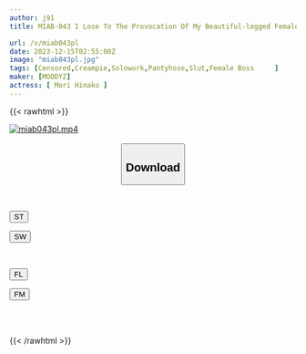 ```yaml
---
author: j91
title: MIAB-043 I Lose To The Provocation Of My Beautiful-legged Female Boss Who Wears No Panties And Pantyhose And Looks At Me From Above, Ejaculates 20 Times And Gets Rave Reviews, Hinako Mori.

url: /v/miab043pl
date: 2023-12-15T02:55:00Z
image: "miab043pl.jpg"
tags: [Censored,Creampie,Solowork,Pantyhose,Slut,Female Boss	 ]
maker: [MOODYZ]
actress: [ Mori Hinako ]
---
```



{{< rawhtml >}}

<div class="video" data-videoid="2VjgL3LXV2FAxY">
    <a href="javascript:;">
        <img src="/v/miab043pl/miab043pl.jpg" width="WIDTH" height="HEIGHT" alt="miab043pl.mp4" loading="lazy">
    </a>
</div>

<script type="text/javascript" src="https://j91.asia/asset/on-demand-st.js"></script>

<br>
  <link rel="stylesheet" href="https://j91.asia/asset/bs5.css">
  
  <center>
  <button class="btn btn-primary" type="button" data-bs-toggle="collapse" data-bs-target=".multi-collapse" aria-expanded="false" aria-controls="multiCollapseExample1 multiCollapseExample2"><h2>Download</h2></button></center>
</p>
<div class="row">
  <div class="col">
    <div class="collapse multi-collapse" id="multiCollapseExample1">
      <div class="card card-body">
	      	      <br>
<div class="buttons">  
<p><a href="https://streamtape.to/v/2VjgL3LXV2FAxY" target="_blank"><button class="btn-hover color-3"><i class="fa fa-download"></i> ST</button></a></p>
<p><a href="https://flaswish.com/qes5huciuprd" target="_blank"><button class="btn-hover color-2"><i class="fa fa-download"></i> SW</button></a></p></div>
    </div>
  </div>
</div>
  <div class="col">
    <div class="collapse multi-collapse" id="multiCollapseExample2">
      <div class="card card-body">
	      <br>
<div class="buttons">
<p><a href="javascript:;" target="_blank"><button class="btn-hover color-9"><i class="fa fa-download"></i> FL</button></a></p>
<p><a href="javascript:;" target="_blank"><button class="btn-hover color-8"><i class="fa fa-download"></i> FM</button></a></p></div>
<br><br>
      </div>
    </div>
  </div>
</div>

{{< /rawhtml >}}